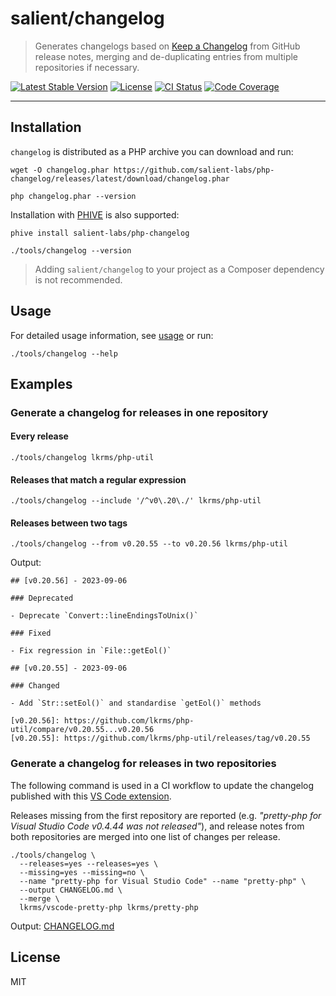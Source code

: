 # salient/changelog

> Generates changelogs based on [Keep a Changelog][] from GitHub release notes,
> merging and de-duplicating entries from multiple repositories if necessary.

<p>
  <a href="https://packagist.org/packages/salient/changelog"><img src="https://poser.pugx.org/salient/changelog/v" alt="Latest Stable Version" /></a>
  <a href="https://packagist.org/packages/salient/changelog"><img src="https://poser.pugx.org/salient/changelog/license" alt="License" /></a>
  <a href="https://github.com/salient-labs/php-changelog/actions"><img src="https://github.com/salient-labs/php-changelog/actions/workflows/ci.yml/badge.svg" alt="CI Status" /></a>
  <a href="https://codecov.io/gh/salient-labs/php-changelog"><img src="https://codecov.io/gh/salient-labs/php-changelog/graph/badge.svg?token=ayuRwrUY24" alt="Code Coverage" /></a>
</p>

---

## Installation

`changelog` is distributed as a PHP archive you can download and run:

```shell
wget -O changelog.phar https://github.com/salient-labs/php-changelog/releases/latest/download/changelog.phar
```

```shell
php changelog.phar --version
```

Installation with [PHIVE][] is also supported:

```shell
phive install salient-labs/php-changelog
```

```shell
./tools/changelog --version
```

> Adding `salient/changelog` to your project as a Composer dependency is not
> recommended.

## Usage

For detailed usage information, see [usage](docs/Usage.md) or run:

```shell
./tools/changelog --help
```

## Examples

### Generate a changelog for releases in one repository

#### Every release

```shell
./tools/changelog lkrms/php-util
```

#### Releases that match a regular expression

```shell
./tools/changelog --include '/^v0\.20\./' lkrms/php-util
```

#### Releases between two tags

```shell
./tools/changelog --from v0.20.55 --to v0.20.56 lkrms/php-util
```

Output:

```
## [v0.20.56] - 2023-09-06

### Deprecated

- Deprecate `Convert::lineEndingsToUnix()`

### Fixed

- Fix regression in `File::getEol()`

## [v0.20.55] - 2023-09-06

### Changed

- Add `Str::setEol()` and standardise `getEol()` methods

[v0.20.56]: https://github.com/lkrms/php-util/compare/v0.20.55...v0.20.56
[v0.20.55]: https://github.com/lkrms/php-util/releases/tag/v0.20.55
```

### Generate a changelog for releases in two repositories

The following command is used in a CI workflow to update the changelog published
with this [VS Code extension][vscode-ext].

Releases missing from the first repository are reported (e.g. _"pretty-php for
Visual Studio Code v0.4.44 was not released"_), and release notes from both
repositories are merged into one list of changes per release.

```shell
./tools/changelog \
  --releases=yes --releases=yes \
  --missing=yes --missing=no \
  --name "pretty-php for Visual Studio Code" --name "pretty-php" \
  --output CHANGELOG.md \
  --merge \
  lkrms/vscode-pretty-php lkrms/pretty-php
```

Output: [CHANGELOG.md][]

## License

MIT

[CHANGELOG.md]:
  https://github.com/lkrms/vscode-pretty-php/blob/main/CHANGELOG.md
[Keep a Changelog]: https://keepachangelog.com/en/1.1.0/
[PHIVE]: https://phar.io
[vscode-ext]:
  https://marketplace.visualstudio.com/items?itemName=lkrms.pretty-php
